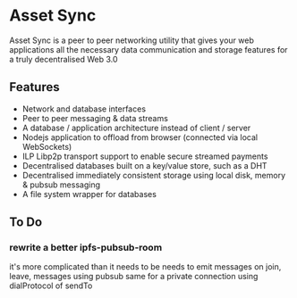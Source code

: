 # Asset Sync

Asset Sync is a peer to peer networking utility that gives your web applications all the necessary data communication and storage features for a truly decentralised Web 3.0

## Features

- Network and database interfaces
- Peer to peer messaging & data streams
- A database / application architecture instead of client / server
- Nodejs application to offload from browser (connected via local WebSockets)
- ILP Libp2p transport support to enable secure streamed payments
- Decentralised databases built on a key/value store, such as a DHT
- Decentralised immediately consistent storage using local disk, memory & pubsub messaging
- A file system wrapper for databases

## To Do

### rewrite a better ipfs-pubsub-room

it's more complicated than it needs to be
needs to emit messages on join, leave, messages using pubsub
same for a private connection using dialProtocol of sendTo